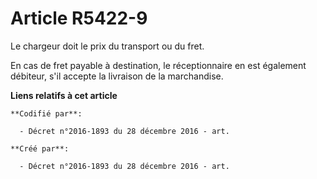 # Article R5422-9

Le chargeur doit le prix du transport ou du fret.

En cas de fret payable à destination, le réceptionnaire en est également débiteur, s'il accepte la livraison de la
marchandise.

**Liens relatifs à cet article**

	**Codifié par**:

	  - Décret n°2016-1893 du 28 décembre 2016 - art.

	**Créé par**:

	  - Décret n°2016-1893 du 28 décembre 2016 - art.

